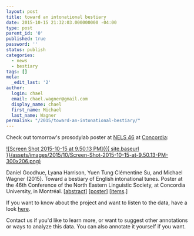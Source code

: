 ```yaml
---
layout: post
title: toward an intonational bestiary
date: 2015-10-15 21:32:03.000000000 -04:00
type: post
parent_id: '0'
published: true
password: ''
status: publish
categories:
  - news
  - bestiary
tags: []
meta:
  _edit_last: '2'
author:
  login: chael
  email: chael.wagner@gmail.com
  display_name: chael
  first_name: Michael
  last_name: Wagner
permalink: "/2015/toward-an-intonational-bestiary/"
---
```

Check out tomorrow's prosodylab poster at [NELS 46](http://linguistics.concordia.ca/nels46/) at [Concordia](https://www.concordia.ca/artsci/cmll.html):

[![Screen Shot 2015-10-15 at 9.50.13 PM]({{ site.baseurl }}/assets/images/2015/10/Screen-Shot-2015-10-15-at-9.50.13-PM-300x206.png)](http://www.prosodylab.org/~chael/www/bestiary/goodhueEtalNels2015_Bestiary.pdf)

Daniel Goodhue, Lyana Harrison, Yuen Tung Clémentine Su, and Michael Wagner (2015). Toward a bestiary of English intonational tunes. Poster at the 46th Conference of the North Eastern Linguistic Society, at Concordia University, in Montréal. [[abstract](http://linguistics.concordia.ca/nels46/wp-content/uploads/2015/09/GoodhueWagner_TowardABestiary1.pdf)] [[poster](http://www.prosodylab.org/~chael/www/bestiary/goodhueEtalNels2015_Bestiary.pdf)] [[items](http://www.prosodylab.org/~chael/www/bestiary/Items.pdf).]

If you want to know about the project and want to listen to the data, have a look [here](http://prosodylab.org/data/bestiary/bestiary-risingcontours/).

Contact us if you'd like to learn more, or want to suggest other annotations or ways to analyze this data. You can also annotate it yourself if you want.

